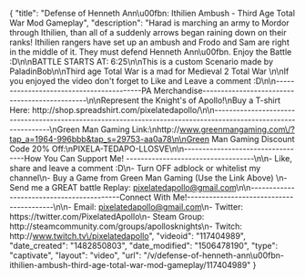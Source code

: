 {
    "title": "Defense of Henneth Ann\u00fbn: Ithilien Ambush - Third Age Total War Mod Gameplay",
    "description": "Harad is marching an army to Mordor through Ithilien, than all of a suddenly arrows began raining down on their ranks!  Ithilien rangers have set up an ambush and Frodo and Sam are right in the middle of it.  They must defend Henneth Ann\u00fbn.  Enjoy the Battle :D\n\nBATTLE STARTS AT: 6:25\n\nThis is a custom Scenario made by PaladinBob\n\nThird age Total War is a mad for Medieval 2 Total War \n\nIf you enjoyed the video don't forget to Like and Leave a comment :D\n\n-----------------------------------------PA Merchandise----------------------------------------------\n\nRepresent the Knight's of Apollo!\nBuy a T-shirt Here: http:\/\/shop.spreadshirt.com\/pixelatedapollo\/\n\n---------------------------------------------------------------------------------------------------------------\nGreen Man Gaming Link:\nhttp:\/\/www.greenmangaming.com\/?tap_a=1964-996bbb&tap_s=29753-aa0a78\n\nGreen Man Gaming Discount Code 20% Off:\nPIXELA-TEDAPO-LLOSVE\n\n----------------------------------How You Can Support Me! -----------------------------------\n\n- Like, share and leave a comment :D\n- Turn OFF adblock or whitelist my channel\n- Buy a Game from Green Man Gaming (Use the Link Above) \n- Send me a GREAT battle Replay: pixelatedapollo@gmail.com\n\n------------------------------------------Connect With Me!-----------------------------------------\n\n- Email: pixelatedapollo@gmail.com\n- Twitter: https:\/\/twitter.com\/PixelatedApollo\n- Steam Group:  http:\/\/steamcommunity.com\/groups\/apollosknights\n- Twitch: http:\/\/www.twitch.tv\/pixelatedapollo",
    "videoid": "117404989",
    "date_created": "1482850803",
    "date_modified": "1506478190",
    "type": "captivate",
    "layout": "video",
    "url": "\/v\/defense-of-henneth-ann\u00fbn-ithilien-ambush-third-age-total-war-mod-gameplay\/117404989"
}